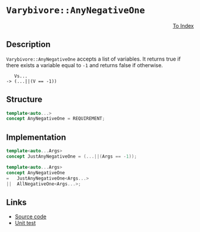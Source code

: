 <!-- Copyright 2024 Feng Mofan
SPDX-License-Identifier: Apache-2.0 -->

# `Varybivore::AnyNegativeOne`

<p style='text-align: right;'><a href="../../concepts.md#varybivore-any-negative-one">To Index</a></p>

## Description

`Varybivore::AnyNegativeOne` accepts a list of variables.
It returns true if there exists a variable equal to `-1` and returns false if otherwise.

<pre><code>   Vs...
-> (...||(V == -1))</code></pre>

## Structure

```C++
template<auto...>
concept AnyNegativeOne = REQUIREMENT;
```

## Implementation

```C++
template<auto...Args>
concept JustAnyNegativeOne = (...||(Args == -1));

template<auto...Args>
concept AnyNegativeOne
=   JustAnyNegativeOne<Args...>
||  AllNegativeOne<Args...>;
```

## Links

- [Source code](../../../../conceptrodon/varybivore/concepts/any_negative_one.hpp)
- [Unit test](../../../../tests/unit/concepts/varybivore/any_negative_one.test.hpp)
